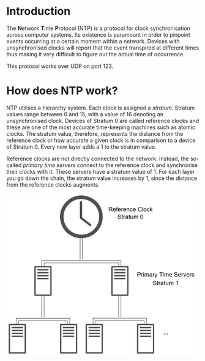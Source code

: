 # Introduction
The **N**etwork **T**ime **P**rotocol (NTP) is a protocol for clock synchronisation across computer systems. Its existence is paramount in order to pinpoint events occurring at a certain moment within a network. Devices with unsynchronised clocks will report that the event transpired at different times thus making it very difficult to figure out the actual time of occurrence.

This protocol works over UDP on port 123.
# How does NTP work?
NTP utilises a hierarchy system. Each clock is assigned a *stratum*. Stratum values range between 0 and 15, with a value of 16 denoting an unsynchronised clock. Devices of Stratum 0 are called reference clocks and these are one of the most accurate time-keeping machines such as atomic clocks. The stratum value, therefore, represents the distance from the reference clock or how accurate a given clock is in comparison to a device of Stratum 0. Every new layer adds a 1 to the stratum value.

Reference clocks are not directly connected to the network. Instead, the so-called *primary time servers* connect to the reference clock and synchronise their clocks with it. These servers have a stratum value of 1. For each layer you go down the chain, the stratum value increases by 1, since the distance from the reference clocks augments.

![](Resources/Images/NTP_Hierarchy.png)

